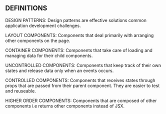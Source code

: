## DEFINITIONS

DESIGN PATTERNS: Design patterns are effective solutions common application development challenges.

LAYOUT COMPONENTS: Components that deal primarily with arranging other components on the page.

CONTAINER COMPONENTS: Components that take care of loading and managing data for their child components.

UNCONTROLLED COMPONENTS: Components that keep track of their own states and release data only when an events occurs.

CONTROLLED COMPONENTS: Components that receives states through props that are passed from their parent component. They are easier to test and reuseable.

HIGHER ORDER COMPONENTS: Components that are composed of other components i.e returns other components instead of JSX.
